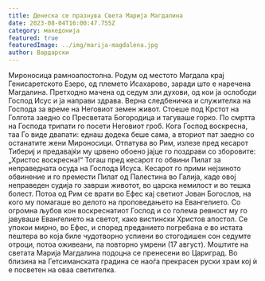 ```yaml
---
title: Денеска се празнува Света Марија Магдалина
date: 2023-08-04T16:00:47.755Z
category: македонија
featured: true
featuredImage: ../img/marija-magdalena.jpg
author: Вардарски
---
```

<!--StartFragment-->

Мироносица рамноапостолна. Родум од местото Магдала крај Генисаретското Езеро, од племето Исахарово, заради што е наречена Магдалина. Претходно мачена од седум зли духови, од кои ја ослободи Господ Исус и ја направи здрава. Верна следбеничка и служителка на Господа за време на Неговиот земен живот. Стоеше под Крстот на Голгота заедно со Пресветата Богородица и тагуваше горко. По смртта на Господа трипати го посети Неговиот гроб. Кога Господ воскресна, таа Го виде двапати: еднаш додека беше сама, а вториот пат заедно со останатите жени Мироносици. Отпатува во Рим, излезе пред кесарот Тибериј и предавајќи му црвено обоено јајце го поздрави со зборовите: „Христос воскресна!“ Тогаш пред кесарот го обвини Пилат за неправедната осуда на Господа Исуса. Кесарот го прими нејзиното обвинение и го премести Пилат од Палестина во Галија, каде овој неправеден судија го заврши животот, во царска немилост и во тешка болест. Потоа од Рим се врати во Ефес кај светиот Јован Богослов, на кого му помагаше во делото на проповедањето на Евангелието. Со огромна љубов кон воскреснатиот Господ и со голема ревност му го јавуваше Евангелието на светот, како вистински Христов апостол. Се упокои мирно, во Ефес, и според преданието погребана е во истата пештера во која биле чудотворно успиени во стогодишен сон седумте отроци, потоа оживеани, па повторно умрени (17 август). Моштите на светата Марија Магдалина подоцна се пренесени во Цариград. Во близина на Гетсиманската градина се наоѓа прекрасен руски храм кој ѝ е посветен на оваа светителка.

<!--EndFragment-->